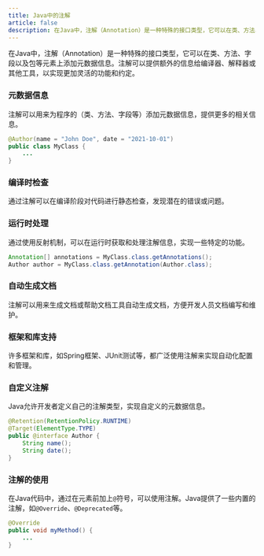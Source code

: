 ```yaml
---
title: Java中的注解
article: false
description: 在Java中，注解（Annotation）是一种特殊的接口类型，它可以在类、方法、字段以及包等元素上添加元数据信息。注解可以提供额外的信息给编译器、解释器或其他工具，以实现更加灵活的功能和约定。
---
```

在Java中，注解（Annotation）是一种特殊的接口类型，它可以在类、方法、字段以及包等元素上添加元数据信息。注解可以提供额外的信息给编译器、解释器或其他工具，以实现更加灵活的功能和约定。

### 元数据信息

注解可以用来为程序的（类、方法、字段等）添加元数据信息，提供更多的相关信息。

```java
@Author(name = "John Doe", date = "2021-10-01")
public class MyClass {
    ...
}
```

### 编译时检查

通过注解可以在编译阶段对代码进行静态检查，发现潜在的错误或问题。

### 运行时处理

通过使用反射机制，可以在运行时获取和处理注解信息，实现一些特定的功能。

```java
Annotation[] annotations = MyClass.class.getAnnotations();
Author author = MyClass.class.getAnnotation(Author.class);
```

### 自动生成文档

注解可以用来生成文档或帮助文档工具自动生成文档，方便开发人员文档编写和维护。

### 框架和库支持

许多框架和库，如Spring框架、JUnit测试等，都广泛使用注解来实现自动化配置和管理。

### 自定义注解

Java允许开发者定义自己的注解类型，实现自定义的元数据信息。

```java
@Retention(RetentionPolicy.RUNTIME)
@Target(ElementType.TYPE)
public @interface Author {
    String name();
    String date();
}
```

### 注解的使用

在Java代码中，通过在元素前加上`@`符号，可以使用注解。Java提供了一些内置的注解，如`@Override`、`@Deprecated`等。

```java
@Override
public void myMethod() {
    ...
}
```
